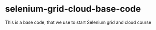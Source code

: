 # selenium-grid-cloud-base-code
This is a base code, that we use to start Selenium grid and cloud course
